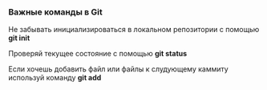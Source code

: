 ### Важные команды в Git

Не забывать инициализироваться в локальном репозитории с помощью **git init**

Проверяй текущее состояние с помощью **git status**

Если хочешь добавить файл или файлы к слудующему каммиту используй команду **git add**